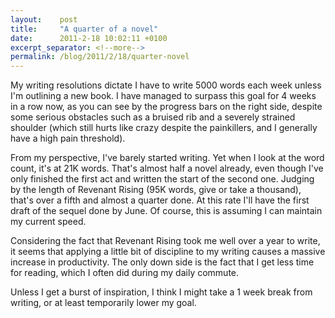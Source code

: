 ```yaml
---
layout:    post
title:     "A quarter of a novel"
date:      2011-2-18 10:02:11 +0100
excerpt_separator: <!--more-->
permalink: /blog/2011/2/18/quarter-novel
---
```


My writing resolutions dictate I have to write 5000 words each week unless I'm outlining a new book. I have managed to surpass this goal for 4 weeks in a row now, as you can see by the progress bars on the right side, despite some serious obstacles such as a bruised rib and a severely strained shoulder (which still hurts like crazy despite the painkillers, and I generally have a high pain threshold).

<!--more-->
From my perspective, I've barely started writing. Yet when I look at the word count, it's at 21K words. That's almost half a novel already, even though I've only finished the first act and written the start of the second one. Judging by the length of Revenant Rising (95K words, give or take a thousand), that's over a fifth and almost a quarter done. At this rate I'll have the first draft of the sequel done by June. Of course, this is assuming I can maintain my current speed.

Considering the fact that Revenant Rising took me well over a year to write, it seems that applying a little bit of discipline to my writing causes a massive increase in productivity. The only down side is the fact that I get less time for reading, which I often did during my daily commute.

Unless I get a burst of inspiration, I think I might take a 1 week break from writing, or at least temporarily lower my goal.